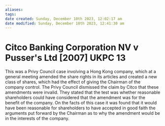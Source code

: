 ```yaml
---
aliases: 
tags: 
date created: Sunday, December 10th 2023, 12:02:17 am
date modified: Sunday, December 10th 2023, 12:41:30 am
---
```


# Citco Banking Corporation NV v Pusser's Ltd [2007] UKPC 13

This was a Privy Council case involving a Hong Kong company, which at a general meeting amended the share rights in its articles and created a new class of shares, which had the effect of giving the Chairman of the company control. The Privy Council dismissed the claim by Citco that these amendments were invalid. They stated that the test was whether reasonable shareholders could have considered that the amendment was for the benefit of the company. On the facts of this case it was found that it would have been reasonable for shareholders to have accepted in good faith the arguments put forward by the Chairman as to why the amendment would be in the interests of the company.
